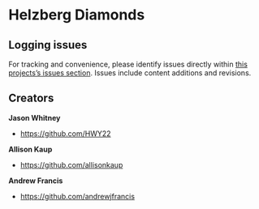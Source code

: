 Helzberg Diamonds
=======

<!--
- Purchase item and have it shipped to you.
- Purchase item and pick it up at a store.
- Schedule an appointment to meet with an expert at a store.
-->

<!--
This repository&rsquo;s gh-pages branch is published to [Highway22Creative.github.io/Helzberg/](http://Highway22Creative.github.io/Helzberg/).
-->

## Logging issues

For tracking and convenience, please identify issues directly within [this projects’s issues section](https://github.com/Highway22Creative/Helzberg/issues). Issues include content additions and revisions.

## Creators

**Jason Whitney**

- <https://github.com/HWY22>

**Allison Kaup**

- <https://github.com/allisonkaup>

**Andrew Francis**

- <https://github.com/andrewjfrancis>
